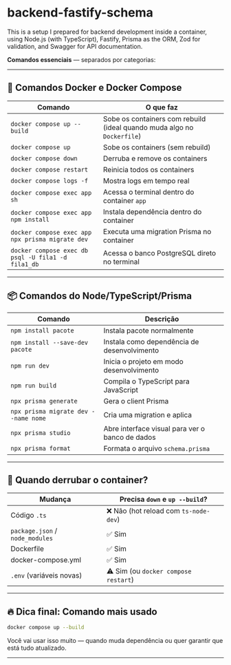 # backend-fastify-schema
This is a setup I prepared for backend development inside a container, using Node.js (with TypeScript), Fastify, Prisma as the ORM, Zod for validation, and Swagger for API documentation.


**Comandos essenciais** — separados por categorias:

---

## 🐳 **Comandos Docker e Docker Compose**

| Comando                                            | O que faz                                                               |
| -------------------------------------------------- | ----------------------------------------------------------------------- |
| `docker compose up --build`                        | Sobe os containers com rebuild (ideal quando muda algo no `Dockerfile`) |
| `docker compose up`                                | Sobe os containers (sem rebuild)                                        |
| `docker compose down`                              | Derruba e remove os containers                                          |
| `docker compose restart`                           | Reinicia todos os containers                                            |
| `docker compose logs -f`                           | Mostra logs em tempo real                                               |
| `docker compose exec app sh`                       | Acessa o terminal dentro do container `app`                             |
| `docker compose exec app npm install`              | Instala dependência dentro do container                                 |
| `docker compose exec app npx prisma migrate dev`   | Executa uma migration Prisma no container                               |
| `docker compose exec db psql -U fila1 -d fila1_db` | Acessa o banco PostgreSQL direto no terminal                            |

---

## 📦 **Comandos do Node/TypeScript/Prisma**

| Comando                              | Descrição                                       |
| ------------------------------------ | ----------------------------------------------- |
| `npm install pacote`                 | Instala pacote normalmente                      |
| `npm install --save-dev pacote`      | Instala como dependência de desenvolvimento     |
| `npm run dev`                        | Inicia o projeto em modo desenvolvimento        |
| `npm run build`                      | Compila o TypeScript para JavaScript            |
| `npx prisma generate`                | Gera o client Prisma                            |
| `npx prisma migrate dev --name nome` | Cria uma migration e aplica                     |
| `npx prisma studio`                  | Abre interface visual para ver o banco de dados |
| `npx prisma format`                  | Formata o arquivo `schema.prisma`               |

---

## 🛑 **Quando derrubar o container?**

| Mudança                         | Precisa `down` e `up --build`?       |
| ------------------------------- | ------------------------------------ |
| Código `.ts`                    | ❌ Não (hot reload com `ts-node-dev`) |
| `package.json` / `node_modules` | ✅ Sim                                |
| Dockerfile                      | ✅ Sim                                |
| docker-compose.yml              | ✅ Sim                                |
| `.env` (variáveis novas)        | ⚠️ Sim (ou `docker compose restart`) |

---

## 🔥 Dica final: Comando mais usado

```bash
docker compose up --build
```

Você vai usar isso muito — quando muda dependência ou quer garantir que está tudo atualizado.

---
